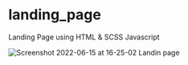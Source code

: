 # landing_page
Landing Page using HTML &amp; SCSS Javascript

![Screenshot 2022-06-15 at 16-25-02 Landin page](https://user-images.githubusercontent.com/80134393/174417795-9d4f62dd-71b3-458d-802e-3bbef010b1d9.png)
